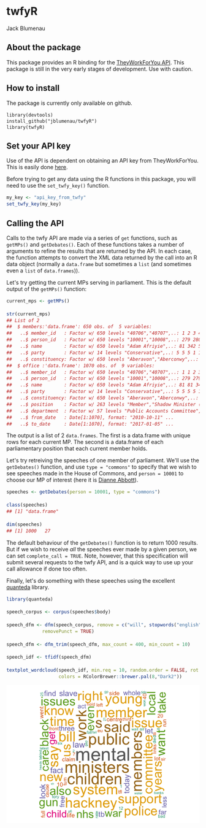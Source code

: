 twfyR
================
Jack Blumenau

About the package
-----------------

This package provides an R binding for the [TheyWorkForYou API](http://www.theyWorkForYou.com/api). This package is still in the very early stages of development. Use with caution.

How to install
--------------

The package is currently only available on github.

``` eval
library(devtools)
install_github("jblumenau/twfyR")
library(twfyR)
```

Set your API key
----------------

Use of the API is dependent on obtaining an API key from TheyWorkForYou. This is easily done [here](https://www.theyworkforyou.com/api/key).

Before trying to get any data using the R functions in this package, you will need to use the `set_twfy_key()` function.

``` r
my_key <- "api_key_from_twfy"
set_twfy_key(my_key)
```

Calling the API
---------------

Calls to the twfy API are made via a series of `get` functions, such as `getMPs()` and `getDebates()`. Each of these functions takes a number of arguments to refine the results that are returned by the API. In each case, the function attempts to convert the XML data returned by the call into an R data object (normally a `data.frame` but sometimes a `list` (and sometimes even a `list` of `data.frames`)).

Let's try getting the current MPs serving in parliament. This is the default output of the `getMPs()` function:

``` r
current_mps <- getMPs()

str(current_mps)
## List of 2
##  $ members:'data.frame': 650 obs. of  5 variables:
##   ..$ member_id   : Factor w/ 650 levels "40706","40707",..: 1 2 3 4 5 6 7 8 9 10 ...
##   ..$ person_id   : Factor w/ 650 levels "10001","10008",..: 279 280 210 388 233 15 342 285 35 157 ...
##   ..$ name        : Factor w/ 650 levels "Adam Afriyie",..: 81 342 576 344 345 464 100 286 289 264 ...
##   ..$ party       : Factor w/ 14 levels "Conservative",..: 5 5 5 1 1 5 5 1 2 5 ...
##   ..$ constituency: Factor w/ 650 levels "Aberavon","Aberconwy",..: 290 559 603 413 457 387 386 31 317 642 ...
##  $ office :'data.frame': 1070 obs. of  9 variables:
##   ..$ member_id   : Factor w/ 650 levels "40706","40707",..: 1 1 2 3 4 5 5 6 6 6 ...
##   ..$ person_id   : Factor w/ 650 levels "10001","10008",..: 279 279 280 210 388 233 233 15 15 15 ...
##   ..$ name        : Factor w/ 650 levels "Adam Afriyie",..: 81 81 342 576 344 345 345 464 464 464 ...
##   ..$ party       : Factor w/ 14 levels "Conservative",..: 5 5 5 5 1 1 1 5 5 5 ...
##   ..$ constituency: Factor w/ 650 levels "Aberavon","Aberconwy",..: 290 290 559 603 413 457 457 387 387 387 ...
##   ..$ position    : Factor w/ 263 levels "Member","Shadow Minister (Public Health)",..: 1 1 1 2 NA 3 4 1 1 1 ...
##   ..$ department  : Factor w/ 57 levels "Public Accounts Committee",..: 2 1 3 4 NA 4 4 5 7 6 ...
##   ..$ from_date   : Date[1:1070], format: "2010-10-11" ...
##   ..$ to_date     : Date[1:1070], format: "2017-01-05" ...
```

The output is a list of 2 `data.frames`. The first is a data.frame with unique rows for each current MP. The second is a data.frame of each parliamentary position that each current member holds.

Let's try retreiving the speeches of one member of parliament. We'll use the `getDebates()` function, and use `type = "commons"` to specify that we wish to see speeches made in the House of Commons, and `person = 10001` to choose our MP of interest (here it is [Dianne Abbott](https://www.theyworkforyou.com/mp/10001/diane_abbott/hackney_north_and_stoke_newington)).

``` r
speeches <- getDebates(person = 10001, type = "commons")

class(speeches)
## [1] "data.frame"

dim(speeches)
## [1] 1000   27
```

The default behaviour of the `getDebates()` function is to return 1000 results. But if we wish to receive *all* the speeches ever made by a given person, we can set `complete_call = TRUE`. Note, however, that this specification will submit several requests to the twfy API, and is a quick way to use up your call allowance if done too often.

Finally, let's do something with these speeches using the excellent [quanteda](https://github.com/kbenoit/quanteda) library.

``` r
library(quanteda)

speech_corpus <- corpus(speeches$body)

speech_dfm <- dfm(speech_corpus, remove = c("will", stopwords("english")),
             removePunct = TRUE)

speech_dfm <- dfm_trim(speech_dfm, max_count = 400, min_count = 10)

speech_idf <- tfidf(speech_dfm)

textplot_wordcloud(speech_idf, min.req = 10, random.order = FALSE, rot.per = .25, 
                   colors = RColorBrewer::brewer.pal(8,"Dark2"))
```

![](images/wordcloud-1.png)
